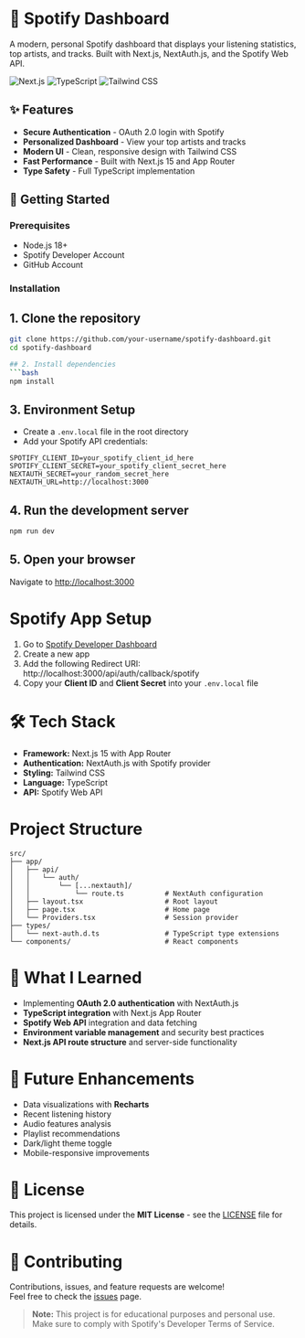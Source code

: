 # 🎵 Spotify Dashboard

A modern, personal Spotify dashboard that displays your listening statistics, top artists, and tracks. Built with Next.js, NextAuth.js, and the Spotify Web API.

![Next.js](https://img.shields.io/badge/Next.js-15.5.0-black?style=for-the-badge&logo=next.js)
![TypeScript](https://img.shields.io/badge/TypeScript-5.0-blue?style=for-the-badge&logo=typescript)
![Tailwind CSS](https://img.shields.io/badge/Tailwind_CSS-3.0-38B2AC?style=for-the-badge&logo=tailwind-css)

## ✨ Features

-  **Secure Authentication** - OAuth 2.0 login with Spotify
-  **Personalized Dashboard** - View your top artists and tracks
-  **Modern UI** - Clean, responsive design with Tailwind CSS
-  **Fast Performance** - Built with Next.js 15 and App Router
-  **Type Safety** - Full TypeScript implementation

## 🚀 Getting Started

### Prerequisites

- Node.js 18+ 
- Spotify Developer Account
- GitHub Account

### Installation

## 1. Clone the repository
   ```bash
   git clone https://github.com/your-username/spotify-dashboard.git
   cd spotify-dashboard
  
## 2. Install dependencies
```bash
npm install
```
## 3. Environment Setup
- Create a `.env.local` file in the root directory  
- Add your Spotify API credentials:  

```text
SPOTIFY_CLIENT_ID=your_spotify_client_id_here
SPOTIFY_CLIENT_SECRET=your_spotify_client_secret_here
NEXTAUTH_SECRET=your_random_secret_here
NEXTAUTH_URL=http://localhost:3000
```
## 4. Run the development server
```bash
npm run dev
```
## 5. Open your browser
Navigate to [http://localhost:3000](http://localhost:3000)

# Spotify App Setup

1. Go to [Spotify Developer Dashboard](https://developer.spotify.com/dashboard)  
2. Create a new app  
3. Add the following Redirect URI:  
http://localhost:3000/api/auth/callback/spotify  
4. Copy your **Client ID** and **Client Secret** into your `.env.local` file  

# 🛠️ Tech Stack

- **Framework:** Next.js 15 with App Router  
- **Authentication:** NextAuth.js with Spotify provider  
- **Styling:** Tailwind CSS  
- **Language:** TypeScript  
- **API:** Spotify Web API  

# Project Structure

```text
src/
├── app/
│   ├── api/
│   │   └── auth/
│   │       └── [...nextauth]/
│   │           └── route.ts          # NextAuth configuration
│   ├── layout.tsx                    # Root layout
│   ├── page.tsx                      # Home page
│   └── Providers.tsx                 # Session provider
├── types/
│   └── next-auth.d.ts                # TypeScript type extensions
└── components/                       # React components
```
# 🎯 What I Learned

- Implementing **OAuth 2.0 authentication** with NextAuth.js  
- **TypeScript integration** with Next.js App Router  
- **Spotify Web API** integration and data fetching  
- **Environment variable management** and security best practices  
- **Next.js API route structure** and server-side functionality  

# 🚧 Future Enhancements

- Data visualizations with **Recharts**  
- Recent listening history  
- Audio features analysis  
- Playlist recommendations  
- Dark/light theme toggle  
- Mobile-responsive improvements  

# 📄 License

This project is licensed under the **MIT License** - see the [LICENSE](LICENSE) file for details.

# 🤝 Contributing

Contributions, issues, and feature requests are welcome!  
Feel free to check the [issues](./issues) page.

> **Note:** This project is for educational purposes and personal use.  
> Make sure to comply with Spotify's Developer Terms of Service.

